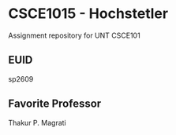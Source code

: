 
# CSCE1015 - Hochstetler
Assignment repository for UNT CSCE101
## EUID
sp2609
## Favorite Professor
Thakur P. Magrati

